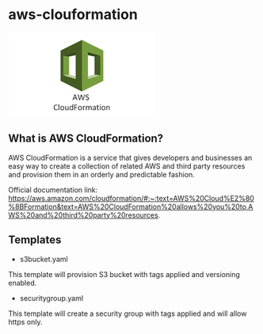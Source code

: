# aws-clouformation

![Alt text](images/logo.png?raw=true "Title")


## What is AWS CloudFormation?

AWS CloudFormation is a service that gives developers and businesses an easy way to create a collection of related AWS and third party resources and provision them in an orderly and predictable fashion.


Official documentation link: https://aws.amazon.com/cloudformation/#:~:text=AWS%20Cloud%E2%80%8BFormation&text=AWS%20CloudFormation%20allows%20you%20to,AWS%20and%20third%20party%20resources.

## Templates

* s3bucket.yaml

This template will provision S3 bucket with tags applied and versioning enabled. 

* securitygroup.yaml

This template will create a security group with tags applied and will allow https only. 


